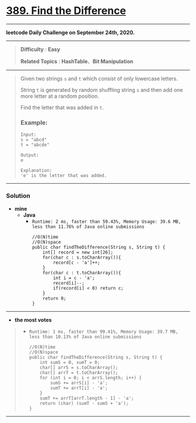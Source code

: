 # [389. Find the Difference](https://leetcode.com/problems/find-the-difference/)

---

**leetcode Daily Challenge on September 24th, 2020.**

---

> **Difficulty** : **Easy**
>
> **Related Topics** : **HashTable**、**Bit Manipulation**

---

> Given two strings `s` and `t` which consist of only lowercase letters.
>
> String `t` is generated by random shuffling string `s` and then add one more letter at a random position.
>
> Find the letter that was added in `t`.
>
> ### Example:
> ```
> Input:
> s = "abcd"
> t = "abcde"
>
> Output:
> e
>
> Explanation:
> 'e' is the letter that was added.
> ```

---


### Solution
* **mine**
  * **Java**
    * `Runtime: 2 ms, faster than 59.43%, Memory Usage: 39.6 MB, less than 11.76% of Java online submissions`
      ```
      //O(N)time
      //O(N)space
      public char findTheDifference(String s, String t) {
          int[] record = new int[26];
          for(char c : s.toCharArray()){
              record[c - 'a']++;
          }
          for(char c : t.toCharArray()){
              int i = c - 'a';
              record[i]--;
              if(record[i] < 0) return c;
          }
          return 0;
      }
      ```

---


* **the most votes**
>  * `Runtime: 1 ms, faster than 99.41%, Memory Usage: 39.7 MB, less than 10.13% of Java online submissions`
>    ```
>    //O(N)time
>    //O(N)space
>    public char findTheDifference(String s, String t) {
>        int sumS = 0, sumT = 0;
>        char[] arrS = s.toCharArray();
>        char[] arrT = t.toCharArray();
>        for (int i = 0; i < arrS.length; i++) {
>            sumS += arrS[i] - 'a';
>            sumT += arrT[i] - 'a';
>        }
>        sumT += arrT[arrT.length - 1] - 'a';
>        return (char) (sumT - sumS + 'a');
>    }
>    ```

---


